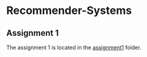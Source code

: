 # Recommender-Systems

## Assignment 1

The assignment 1 is located in the [assignment1](assignment1) folder.
